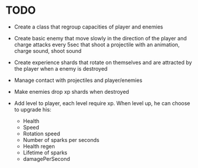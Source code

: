# TODO

- Create a class that regroup capacities of player and enemies

- Create basic enemy that move slowly in the direction of the player and charge attacks every 5sec that shoot a projectile with an animation, charge sound, shoot sound
- Create experience shards that rotate on themselves and are attracted by the player when a enemy is destroyed
- Manage contact with projectiles and player/enemies
- Make enemies drop xp shards when destroyed

- Add level to player, each level require xp. When level up, he can choose to upgrade his:
	- Health
	- Speed
	- Rotation speed
	- Number of sparks per seconds
	- Health regen
	- Lifetime of sparks
	- damagePerSecond